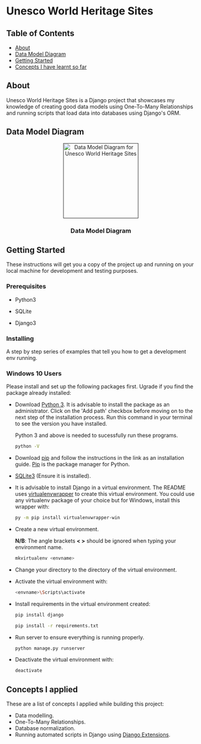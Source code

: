 # Unesco World Heritage Sites

## Table of Contents

- [About](#about)
- [Data Model Diagram](#schema)
- [Getting Started](#getting_started)
- [Concepts I have learnt so far](#concepts_learnt)

## About <a name = "about"></a>

Unesco World Heritage Sites is a Django project that showcases my knowledge of creating good data models using One-To-Many Relationships and running scripts that load data into databases using Django's ORM.  

## Data Model Diagram <a name="schema"></a>
<p align="center">
  <a href="" rel="noopener">
 <img width=200px height=200px src="https://github.com/seun-beta/Unesco-World-Heritage-Sites/blob/main/db.JPG" alt="Data Model Diagram for Unesco World Heritage Sites" border="0"></a>
</p>

<h3 align="center">Data Model Diagram</h3>

## Getting Started <a name = "getting_started"></a>

These instructions will get you a copy of the project up and running on your local machine for development and testing purposes.  

### Prerequisites

- Python3 
 
- SQLite
- Django3

### Installing

A step by step series of examples that tell you how to get a development env running.

### Windows 10 Users

Please install and set up the following packages first. Ugrade if you find the package already installed:  
* Download [Python 3](https://www.python.org/downloads/). It is advisable to install the package as an administrator. Click on the 'Add path' checkbox before moving on to the next step of the installation process. Run this command in your terminal to see the version you have installed. 
   
    Python 3 and above is needed to sucessfully run these programs.

  ```sh
  python -V
  ```  
  
* Download [pip](https://pip.pypa.io/en/latest/installing) and follow the instructions in the link as an installation guide. [Pip](https://pip.pypa.io/en/latest/installing) is the package manager for Python.

* [SQLite3](https://sqlitebrowser.org/) (Ensure it is installed).

* It is advisable to install Django in a virtual environment. The README uses [virtualenvwrapper](https://virtualenvwrapper.readthedocs.io/en/latest/install.html#basic-installation) to create this virtual environment. You could use any virtualenv package of your choice but for Windows, install this wrapper with:

  ```sh
  py -m pip install virtualenvwrapper-win 
  ```
  
- Create a new virtual environment.  

   **N/B**: The angle brackets **< >** should be ignored when typing your environment name.

  ```sh
  mkvirtualenv <envname>
  ```
    

* Change your directory to the directory of the virtual environment.

- Activate the virtual environment with:

  ```sh
  <envname>\Scripts\activate
  ```
  
- Install requirements in the virtual environment created:
  
  ```sh
  pip install django 
  ```

  ```sh
  pip install -r requirements.txt
  ```

- Run server to ensure everything is running properly.

  ```sh
  python manage.py runserver
  ```

- Deactivate the virtual environment with:

  ```sh
  deactivate
  ```

## Concepts I applied  <a name="concepts_learnt" ></a>  
These are a list of concepts I applied while building this project:

- Data modelling.  
- One-To-Many Relationships.
- Database normalization.
- Running automated scripts in Django using [Django Extensions](https://django-extensions.readthedocs.io/#:~:text=Django%20Extensions%20is%20a%20collection,admin%20extensions%20and%20much%20more.).
